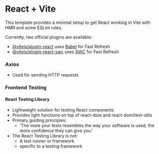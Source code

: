 # React + Vite

This template provides a minimal setup to get React working in Vite with HMR and some ESLint rules.

Currently, two official plugins are available:

- [@vitejs/plugin-react](https://github.com/vitejs/vite-plugin-react/blob/main/packages/plugin-react/README.md) uses [Babel](https://babeljs.io/) for Fast Refresh
- [@vitejs/plugin-react-swc](https://github.com/vitejs/vite-plugin-react-swc) uses [SWC](https://swc.rs/) for Fast Refresh

### Axios
- Used for sending HTTP requests

### Frontend Testing
#### React Testing Library 
- Lightweight solution for testing React components
- Provides light functions on top of react-dom and react-dom/test-utils
- Primary guiding principles:
    - 'The more your tests resembles the way your software is used, the more confidence they can give you.'
- The React Testing Library is not:
    - A test runner or framework
    - specific to a testing framework